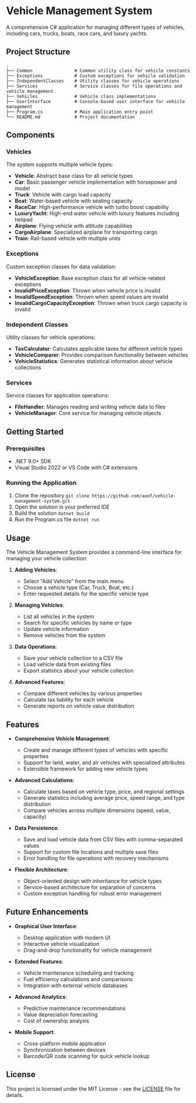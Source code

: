 # Vehicle Management System

A comprehensive C# application for managing different types of vehicles, including cars, trucks, boats, race cars, and luxury yachts.

## Project Structure

```
.
├── Common                # Common utility class for vehicle constants
├── Exceptions            # Custom exceptions for vehicle validation
├── IndependentClasses    # Utility classes for vehicle operations
├── Services              # Service classes for file operations and vehicle management
├── Vehicles              # Vehicle class implementations
├── UserInterface         # Console-based user interface for vehicle management
├── Program.cs            # Main application entry point
└── README.md             # Project documentation
```

## Components

### Vehicles

The system supports multiple vehicle types:

- **Vehicle**: Abstract base class for all vehicle types
- **Car**: Basic passenger vehicle implementation with horsepower and model
- **Truck**: Vehicle with cargo load capacity
- **Boat**: Water-based vehicle with seating capacity
- **RaceCar**: High-performance vehicle with turbo boost capability
- **LuxuryYacht**: High-end water vehicle with luxury features including helipad
- **Airplane**: Flying vehicle with altitude capabilities
- **CargoAirplane**: Specialized airplane for transporting cargo
- **Train**: Rail-based vehicle with multiple units

### Exceptions

Custom exception classes for data validation:

- **VehicleException**: Base exception class for all vehicle-related exceptions
- **InvalidPriceException**: Thrown when vehicle price is invalid
- **InvalidSpeedException**: Thrown when speed values are invalid
- **InvalidCargoCapacityException**: Thrown when truck cargo capacity is invalid

### Independent Classes

Utility classes for vehicle operations:

- **TaxCalculator**: Calculates applicable taxes for different vehicle types
- **VehicleComparer**: Provides comparison functionality between vehicles
- **VehicleStatistics**: Generates statistical information about vehicle collections

### Services

Service classes for application operations:

- **FileHandler**: Manages reading and writing vehicle data to files
- **VehicleManager**: Core service for managing vehicle objects

## Getting Started

### Prerequisites

- .NET 9.0+ SDK
- Visual Studio 2022 or VS Code with C# extensions

### Running the Application

1. Clone the repository `git clone https://github.com/aoof/vehicle-management-system.git`
2. Open the solution in your preferred IDE
3. Build the solution `dotnet build`
4. Run the Program.cs file `dotnet run`

## Usage

The Vehicle Management System provides a command-line interface for managing your vehicle collection:

1. **Adding Vehicles**: 
   - Select "Add Vehicle" from the main menu
   - Choose a vehicle type (Car, Truck, Boat, etc.)
   - Enter requested details for the specific vehicle type

2. **Managing Vehicles**:
   - List all vehicles in the system
   - Search for specific vehicles by name or type
   - Update vehicle information
   - Remove vehicles from the system

3. **Data Operations**:
   - Save your vehicle collection to a CSV file
   - Load vehicle data from existing files
   - Export statistics about your vehicle collection

4. **Advanced Features**:
   - Compare different vehicles by various properties
   - Calculate tax liability for each vehicle
   - Generate reports on vehicle value distribution

## Features

- **Comprehensive Vehicle Management**:
  - Create and manage different types of vehicles with specific properties
  - Support for land, water, and air vehicles with specialized attributes
  - Extensible framework for adding new vehicle types

- **Advanced Calculations**:
  - Calculate taxes based on vehicle type, price, and regional settings
  - Generate statistics including average price, speed range, and type distribution
  - Compare vehicles across multiple dimensions (speed, value, capacity)

- **Data Persistence**:
  - Save and load vehicle data from CSV files with comma-separated values
  - Support for custom file locations and multiple save files
  - Error handling for file operations with recovery mechanisms

- **Flexible Architecture**:
  - Object-oriented design with inheritance for vehicle types
  - Service-based architecture for separation of concerns
  - Custom exception handling for robust error management

## Future Enhancements

- **Graphical User Interface**:
  - Desktop application with modern UI
  - Interactive vehicle visualization
  - Drag-and-drop functionality for vehicle management

- **Extended Features**:
  - Vehicle maintenance scheduling and tracking
  - Fuel efficiency calculations and comparisons
  - Integration with external vehicle databases

- **Advanced Analytics**:
  - Predictive maintenance recommendations
  - Value depreciation forecasting
  - Cost of ownership analysis

- **Mobile Support**:
  - Cross-platform mobile application
  - Synchronization between devices
  - Barcode/QR code scanning for quick vehicle lookup

## License

This project is licensed under the MIT License - see the [LICENSE](LICENSE) file for details.

